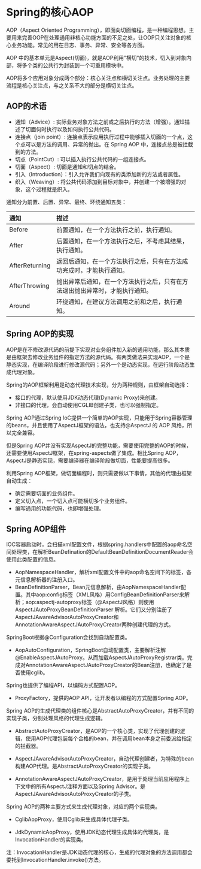 # Spring的核心AOP

AOP（Aspect Oriented Programming），即面向切面编程，是一种编程思想。主要用来完善OOP在处理通用非核心功能方面的不足之处，让OOP只关注对象的核心业务功能。常见的用在日志、事务、异常、安全等各方面。

AOP 中的基本单元是Aspect(切面)，就是AOP利用"横切"的技术，切入到对象内部，将多个类的公共行为封装到一个可重用模块中。

AOP将多个应用对象分成两个部分：核心关注点和横切关注点。业务处理的主要流程是核心关注点，与之关系不大的部分是横切关注点。

## AOP的术语

- 通知（Advice）: 实际业务对象方法之前或之后执行的方法（增强）。通知描述了切面何时执行以及如何执行公共代码。
- 连接点（join point）: 连接点表示应用执行过程中能够插入切面的一个点，这个点可以是方法的调用、异常的抛出。在 Spring AOP 中，连接点总是被拦截到的方法。
- 切点（PointCut）: 可以插入执行公共代码的一组连接点。
- 切面（Aspect）: 切面是通知和切点的结合。
- 引入（Introduction）：引入允许我们向现有的类添加新的方法或者属性。
- 织入（Weaving）: 将公共代码添加到目标对象中，并创建一个被增强的对象，这个过程就是织入。

通知分为前置、后置、异常、最终、环绕通知五类：

| 通知           | 描述                                                         |
| :------------- | :----------------------------------------------------------- |
| Before         | 前置通知，在一个方法执行之前，执行通知。                     |
| After          | 后置通知，在一个方法执行之后，不考虑其结果，执行通知。       |
| AfterReturning | 返回后通知，在一个方法执行之后，只有在方法成功完成时，才能执行通知。 |
| AfterThrowing  | 抛出异常后通知，在一个方法执行之后，只有在方法退出抛出异常时，才能执行通知。 |
| Around         | 环绕通知，在建议方法调用之前和之后，执行通知。               |

## Spring AOP的实现

AOP是在不修改源代码的前提下实现对业务组件加入新的通用功能，那么其本质是由框架去修改业务组件的指定方法的源代码。有两类做法来实现AOP，一个是静态实现，在编译阶段进行修改源代码；另外一个是动态实现，在运行阶段动态生成代理对象。

Spring的AOP框架利用是动态代理技术实现，分为两种规则，由框架自动选择：

- 接口的代理，默认使用JDK动态代理(Dynamic Proxy)来创建。
- 非接口的代理，会自动使用CGLIB创建子类，也可以强制指定。

Spring AOP通过Spring IoC提供一个简单的AOP实现，只能用于Spring容器管理的beans，并且使用了AspectJ框架的语法，也支持@AspectJ 的 AOP 风格，所以完全兼容。

但是Spring AOP并没有实现AspectJ的完整功能，需要使用完整的AOP的时候，还需要使用AspectJ框架，在spring-aspects做了集成。相比Spring AOP，AspectJ是静态实现，需要编译器在编译阶段做切面，性能要提高很多。

利用Spring AOP框架，做切面编程时，则只需要做以下事情，其他的代理由框架自动生成：

- 确定需要切面的业务组件。
- 定义切入点，一个切入点可能横切多个业务组件。
- 编写通用的功能代码，也即增强处理。

## Spring AOP组件

IOC容器启动时，会扫描xml配置文件，根据spring.handlers中配置的aop命名空间处理类，在解析BeanDefination的DefaultBeanDefinitionDocumentReader会使用此类配置的信息。

- AopNamespaceHandler，解析xml配置文件中的aop命名空间下的标签，各元信息解析器的注册入口。
- BeanDefinitionParser，Bean元信息解析，由AopNamespaceHandler配置。其中aop:config标签（XML风格）用ConfigBeanDefinitionParser来解析；aop:aspectj-autoproxy标签（@AspectJ风格）则使用 AspectJAutoProxyBeanDefinitionParser 解析。它们又分别注册了AspectJAwareAdvisorAutoProxyCreator和AnnotationAwareAspectJAutoProxyCreator两种创建代理的方式。

SpringBoot根据@Configuration会找到自动配置类。

- AopAutoConfiguration，SpringBoot自动配置类，主要解析注解@EnableAspectJAutoProxy。从而加载AspectJAutoProxyRegistrar类。完成对AnnotationAwareAspectJAutoProxyCreator的Bean注册，也确定了是否使用cglib。

Spring也提供了编程API，以编码方式配置AOP。

- ProxyFactory，提供的AOP API，让开发者以编程的方式配置Spring AOP。

Spring AOP的生成代理类的组件核心是AbstractAutoProxyCreator，并有不同的实现子类，分别处理风格的代理生成逻辑。

- AbstractAutoProxyCreator，是AOP的一个核心类，实现了代理创建的逻辑，使用AOP代理包装每个合格的bean，并在调用bean本身之前委派给指定的拦截器。

- AspectJAwareAdvisorAutoProxyCreator，自动代理创建者，为特殊的bean构建AOP代理。是AbstractAutoProxyCreator的实现子类。

- AnnotationAwareAspectJAutoProxyCreator，是用于处理当前应用程序上下文中的所有AspectJ注释方面以及Spring Advisor。是AspectJAwareAdvisorAutoProxyCreator的子类。

Spring AOP的两种主要方式来生成代理对象，对应的两个实现类。

- CglibAopProxy，使用Cglib来生成具体代理子类。

- JdkDynamicAopProxy，使用JDK动态代理生成具体的代理类，是InvocationHandler的实现类。

注：InvocationHandler是JDK动态代理的核心，生成的代理对象的方法调用都会委托到InvocationHandler.invoke()方法。

